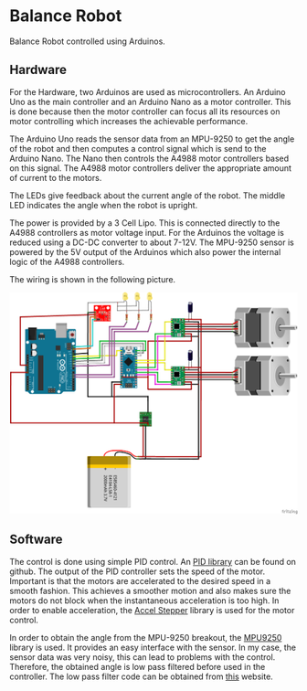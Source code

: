 # Balance Robot

Balance Robot controlled using Arduinos. 

## Hardware

For the Hardware, two Arduinos are used as microcontrollers. An Arduino Uno as
the main controller and an Arduino Nano as a motor controller. This is done
because then the motor controller can focus all its resources on motor
controlling which increases the achievable performance. 

The Arduino Uno reads the sensor data from an MPU-9250 to get the angle of the
robot and then computes a control signal which is send to the Arduino Nano. The
Nano then controls the A4988 motor controllers based on this signal. The A4988
motor controllers deliver the appropriate amount of current to the motors. 

The LEDs give feedback about the current angle of the robot. The middle LED
indicates the angle when the robot is upright. 

The power is provided by a 3 Cell Lipo. This is connected directly to the A4988
controllers as motor voltage input. For the Arduinos the voltage is reduced
using a DC-DC converter to about 7-12V. 
The MPU-9250 sensor is powered by the 5V output of the Arduinos which also power
the internal logic of the A4988 controllers. 

The wiring is shown in the following picture. 

![](Balance_Robot_Wiring.png)

## Software

The control is done using simple PID control. An [PID
library](https://github.com/br3ttb/Arduino-PID-Library) can be found on github.
The output of the PID controller sets the speed of the motor. Important is that
the motors are accelerated to the desired speed in a smooth fashion. This
achieves a smoother motion and also makes sure the motors do not block when the
instantaneous acceleration is too high. In order to enable acceleration, the
[Accel Stepper](https://www.airspayce.com/mikem/arduino/AccelStepper/) library
is used for the motor control. 

In order to obtain the angle from the MPU-9250 breakout, the
[MPU9250](https://github.com/hideakitai/MPU9250) library is used. It provides an
easy interface with the sensor. In my case, the sensor data was very noisy, this
can lead to problems with the control. Therefore, the obtained angle is low pass
filtered before used in the controller. The low pass filter code can be obtained
from
[this](http://www.schwietering.com/jayduino/filtuino/index.php?characteristic=bu&passmode=lp&order=1&alphalow=0.02&noteLow=&noteHigh=&pw=pw&calctype=float&run=Send`)
website. 
